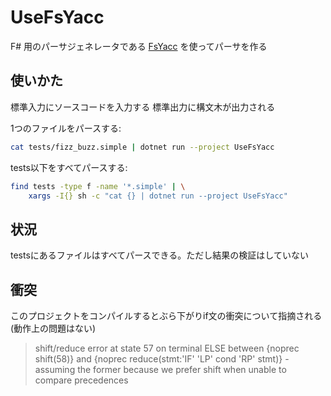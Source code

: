 # UseFsYacc

F# 用のパーサジェネレータである [FsYacc](https://github.com/fsprojects/FsLexYacc) を使ってパーサを作る

## 使いかた

標準入力にソースコードを入力する
標準出力に構文木が出力される

1つのファイルをパースする:

```sh
cat tests/fizz_buzz.simple | dotnet run --project UseFsYacc
```

tests以下をすべてパースする:

```sh
find tests -type f -name '*.simple' | \
    xargs -I{} sh -c "cat {} | dotnet run --project UseFsYacc"
```

## 状況

testsにあるファイルはすべてパースできる。ただし結果の検証はしていない

## 衝突

このプロジェクトをコンパイルするとぶら下がりif文の衝突について指摘される (動作上の問題はない)

> shift/reduce error at state 57 on terminal ELSE between {noprec shift(58)} and {noprec reduce(stmt:'IF' 'LP' cond 'RP' stmt)} - assuming the former because we prefer shift when unable to compare precedences

